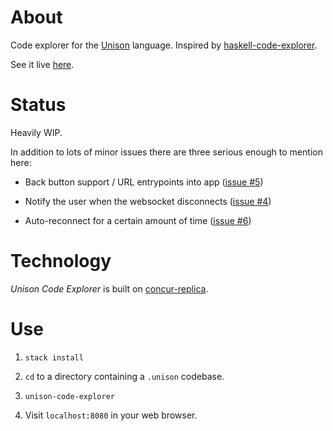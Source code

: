 # About

Code explorer for the [Unison](https://www.unisonweb.org/) language. Inspired by [haskell-code-explorer](https://github.com/alexwl/haskell-code-explorer).

See it live [here](http://unison.readvar.com/).

# Status

Heavily WIP.

In addition to lots of minor issues there are three serious enough to mention here:

+ Back button support / URL entrypoints into app ([issue #5](https://github.com/seagreen/unison-code-explorer/issues/5))

+ Notify the user when the websocket disconnects ([issue #4](https://github.com/seagreen/unison-code-explorer/issues/4))

+ Auto-reconnect for a certain amount of time ([issue #6](https://github.com/seagreen/unison-code-explorer/issues/6))

# Technology

*Unison Code Explorer* is built on [concur-replica](https://github.com/pkamenarsky/concur-replica).

# Use

1. `stack install`

2. `cd` to a directory containing a `.unison` codebase.

3. `unison-code-explorer`

4. Visit `localhost:8080` in your web browser.
